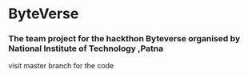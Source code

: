 # ByteVerse
<h3>The team project for the hackthon Byteverse organised by National Institute of Technology ,Patna</h3>
<p>visit master branch for the code</p>
